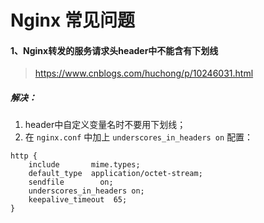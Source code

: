 <!-- toc -->

# Nginx 常见问题

#### 1、Nginx转发的服务请求头header中不能含有下划线

> <https://www.cnblogs.com/huchong/p/10246031.html>

##### 解决：

1. header中自定义变量名时不要用下划线；
2. 在 `nginx.conf` 中加上 `underscores_in_headers on` 配置：

```nginx
http {
    include       mime.types;
    default_type  application/octet-stream;
    sendfile        on;
    underscores_in_headers on;
    keepalive_timeout  65;
}
```

